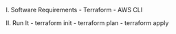 I. Software Requirements - Terraform - AWS CLI

II. Run It - terraform init - terraform plan - terraform apply